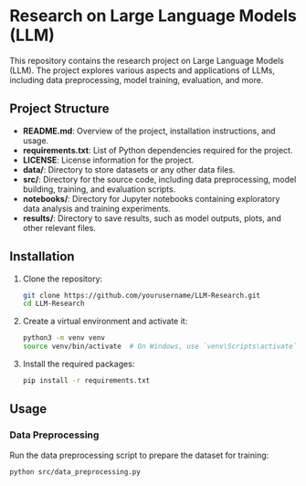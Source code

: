 # Research on Large Language Models (LLM)

This repository contains the research project on Large Language Models (LLM). The project explores various aspects and applications of LLMs, including data preprocessing, model training, evaluation, and more.

## Project Structure

- **README.md**: Overview of the project, installation instructions, and usage.
- **requirements.txt**: List of Python dependencies required for the project.
- **LICENSE**: License information for the project.
- **data/**: Directory to store datasets or any other data files.
- **src/**: Directory for the source code, including data preprocessing, model building, training, and evaluation scripts.
- **notebooks/**: Directory for Jupyter notebooks containing exploratory data analysis and training experiments.
- **results/**: Directory to save results, such as model outputs, plots, and other relevant files.

## Installation

1. Clone the repository:
    ```bash
    git clone https://github.com/yourusername/LLM-Research.git
    cd LLM-Research
    ```

2. Create a virtual environment and activate it:
    ```bash
    python3 -m venv venv
    source venv/bin/activate  # On Windows, use `venv\Scripts\activate`
    ```

3. Install the required packages:
    ```bash
    pip install -r requirements.txt
    ```

## Usage

### Data Preprocessing

Run the data preprocessing script to prepare the dataset for training:
```bash
python src/data_preprocessing.py


